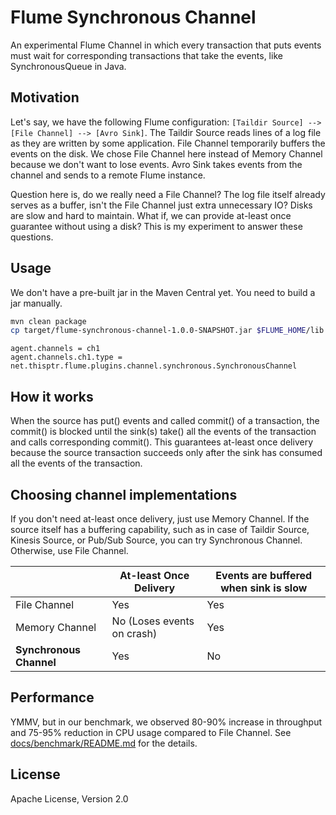 Flume Synchronous Channel
=========================

An experimental Flume Channel in which every transaction that puts events must wait for corresponding transactions that take the events, like SynchronousQueue in Java.

Motivation
----------

Let's say, we have the following Flume configuration: `[Taildir Source] --> [File Channel] --> [Avro Sink]`.
The Taildir Source reads lines of a log file as they are written by some application. File Channel temporarily buffers the events on the disk.
We chose File Channel here instead of Memory Channel because we don't want to lose events. Avro Sink takes events from the channel and sends to a remote Flume instance.

Question here is, do we really need a File Channel? The log file itself already serves as a buffer, isn't the File Channel just extra unnecessary IO?
Disks are slow and hard to maintain. What if, we can provide at-least once guarantee without using a disk? This is my experiment to answer these questions.

Usage
-----

We don't have a pre-built jar in the Maven Central yet. You need to build a jar manually.

```bash
mvn clean package
cp target/flume-synchronous-channel-1.0.0-SNAPSHOT.jar $FLUME_HOME/lib
```

```
agent.channels = ch1
agent.channels.ch1.type = net.thisptr.flume.plugins.channel.synchronous.SynchronousChannel
```


How it works
------------

When the source has put() events and called commit() of a transaction, the commit() is blocked until the sink(s) take() all the events of the transaction and calls corresponding commit().
This guarantees at-least once delivery because the source transaction succeeds only after the sink has consumed all the events of the transaction.

Choosing channel implementations
-----------------

If you don't need at-least once delivery, just use Memory Channel. If the source itself has a buffering capability, such as in case of Taildir Source, Kinesis Source, or Pub/Sub Source, you can try Synchronous Channel. Otherwise, use File Channel.

|            | At-least Once Delivery | Events are buffered when sink is slow |
|------------|------------|-----------|
| File Channel | Yes | Yes |
| Memory Channel | No (Loses events on crash) | Yes |
| **Synchronous Channel** | Yes | No |

Performance
-----------

YMMV, but in our benchmark, we observed 80-90% increase in throughput and 75-95% reduction in CPU usage compared to File Channel. See [docs/benchmark/README.md](docs/benchmark/README.md) for the details.

License
-------

Apache License, Version 2.0
